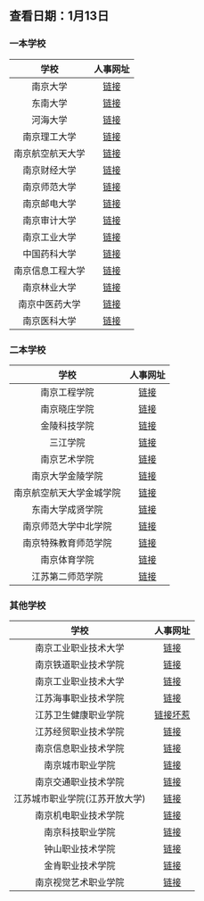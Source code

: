 ## 查看日期：1月13日
### 一本学校
| 学校 | 人事网址 |
|:------------:|:---------------:|
| 南京大学 | [链接](https://rczp.nju.edu.cn/glgwjqt/glgwjqtzwlb/index.html) | 
| 东南大学 | [链接](https://rsc.seu.edu.cn/20174/list.htm) | 
| 河海大学 | [链接](http://rsc.hhu.edu.cn/5179/list.htm) | 
| 南京理工大学 | [链接](http://rczp.njust.edu.cn/rsfw/sys/zpglxt/extranet/index.do#/zpgs/2) | 
| 南京航空航天大学 | [链接](http://rsc.nuaa.edu.cn/381/list.htm) | 
| 南京财经大学 | [链接](http://rsc.nufe.edu.cn/xwtz.htm) | 
| 南京师范大学 | [链接](http://rsc.njnu.edu.cn/zpxx/dzglry.htm) | 
| 南京邮电大学 | [链接](http://rsc.njupt.edu.cn/587/list.htm) | 
| 南京审计大学 | [链接](http://zzrsb.nau.edu.cn/2899/list.htm) | 
| 南京工业大学 | [链接](空) | 
| 中国药科大学 | [链接](http://rsc.cpu.edu.cn/4798/list.htm) | 
| 南京信息工程大学 | [链接](https://rsc.nuist.edu.cn/1166/list.htm) |
| 南京林业大学 | [链接](https://renshi.njfu.edu.cn//rczp/index.html) | 
| 南京中医药大学 | [链接](http://rsc.njucm.edu.cn/page/sub.html?channel=8) | 
| 南京医科大学 | [链接](http://rsc.njmu.edu.cn/1993/list.htm) | 


### 二本学校
| 学校 | 人事网址 | 
|:------------:|:---------------:|
| 南京工程学院 | [链接](http://rsc.njit.edu.cn/rczp.htm) | 
| 南京晓庄学院 | [链接](http://rsc.njxzc.edu.cn/284/list.htm) | 
| 金陵科技学院 | [链接](https://jitrsc.jit.edu.cn/fbtlist.jsp?urltype=tree.TreeTempUrl&wbtreeid=1006) |
| 三江学院 | [链接](https://www.sju.edu.cn/rszzb/4290/list.htm) | 
| 南京艺术学院 | [链接](https://rsc.nua.edu.cn/1213/list.htm) | 
| 南京大学金陵学院 | [链接](https://rsc.jlxy.nju.edu.cn/rczp.htm) | 
| 南京航空航天大学金城学院 | [链接](http://jc.nuaa.edu.cn/index.php/list/364.html) |
| 东南大学成贤学院 | [链接](http://cxxy.seu.edu.cn/93/list.htm) | 
| 南京师范大学中北学院 | [链接](http://zzrsc.nnudy.edu.cn/c232/index.html) | 
| 南京特殊教育师范学院 | [链接](https://rsc.njts.edu.cn/573/list.htm) |
| 南京体育学院 | [链接](http://www.nipes.cn/rsc/1246/list.htm) | 
| 江苏第二师范学院 | [链接](http://rsc.jssnu.edu.cn/1394/list.htm) | 


### 其他学校
| 学校 | 人事网址 | 
|:------------:|:---------------:|
| 南京工业职业技术大学 | [链接](http://rsc.niit.edu.cn/790/list.htm) | 
| 南京铁道职业技术学院 | [链接](http://rsczp.njrts.edu.cn/zp_wolf/zhaopin/gangweiML.html) |
| 南京工业职业技术大学 | [链接](http://rsc.niit.edu.cn/790/list.htm) | 
| 江苏海事职业技术学院 | [链接](http://www.jmi.edu.cn/2625/list.htm) | 
| 江苏卫生健康职业学院 | [链接坏惹](http://www.jssmu.edu.cn/zzrsc/1653/list.htm) | 
| 江苏经贸职业技术学院 | [链接](https://www.jvic.edu.cn/rsc/_t56/1687/list.htm) | 
| 南京信息职业技术学院 | [链接](http://xxgk.njcit.cn/tzgg/list.htm) | 
| 南京城市职业学院 | [链接](http://www.ncc.edu.cn/1670/list.htm) | 
| 南京交通职业技术学院 | [链接](http://www.njitt.edu.cn/rsc/rcyj/list.htm) | 
| 江苏城市职业学院(江苏开放大学) | [链接](http://www.jsou.cn/rsc/674/list.htm) | 
| 南京机电职业技术学院 | [链接](http://www.nimt.edu.cn/website/notice/index2.jsp) | 
| 南京科技职业学院 | [链接](http://www.njpi.edu.cn/rsc/587/list.htm) | 1.13查看：没有合适的 |
| 钟山职业技术学院 | [链接](http://zzc.njzs.edu.cn/rczp.htm) | 1.13查看：没有合适的 |
| 金肯职业技术学院 | [链接](http://rlzy.jku.edu.cn/Content.aspx?categoryid=38) | 1.13查看：没有合适的 |
| 南京视觉艺术职业学院 | [链接](http://www.niva.cn/edu/channels/228.html) | 1.13查看：没有合适的 |

